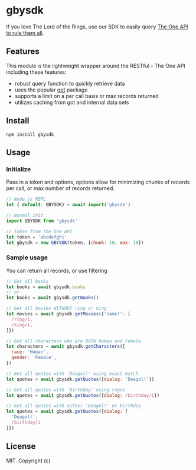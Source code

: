 # gbysdk

If you love The Lord of the Rings, use our SDK to easily query [The One API to rule them all](https://the-one-api.dev/documentation).

## Features

This module is the lightweight wrapper around the RESTful - The One API including these features:

- robust query function to quickly retrieve data
- uses the popular [got](https://www.npmjs.com/package/got) package
- supports a limit on a per call basis or max records returned
- utilizes caching from got and internal data sets

## Install

```
npm install gbysdk
```

## Usage

### Initialize

Pass in a token and options, options allow for minimizing chunks of records per call, or max number of records returned.

```js
// Node.js REPL
let { default: GBYSDK} = await import('gbysdk')

// Normal init
import GBYSDK from 'gbysdk'

// Token from The One API
let token = 'abcdefghi'
let gbysdk = new GBYSDK(token, {chunk: 10, max: 10})
```

### Sample usage

You can return all records, or use filtering

```js
// Get all books
let books = await gbysdk.books
// or
let books = await gbysdk.getBooks()

// Get all movies WITHOUT ring or king
let movies = await gbysdk.getMovies({'name!': [
  /ring/i,
  /king/i,
]})

// Get all characters who are BOTH Human and Female
let characters = await gbysdk.getCharacters({
  race: 'Human',
  gender: 'Female',
})

// Get all quotes with 'Deagol!' using exact match
let quotes = await gbysdk.getQuotes({dialog: 'Deagol!'})

// Get all quotes with 'birthday' using regex
let quotes = await gbysdk.getQuotes({dialog: /birthday/i})

// Get all quotes with either 'Deagol!' or birthday
let quotes = await gbysdk.getQuotes({dialog: [
  'Deagol!',
  /birthday/i
]})

```

## License

MIT. Copyright (c)